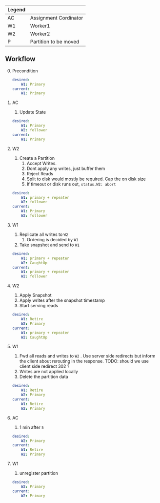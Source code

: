 
| Legend  | |
| -----------------| --- |
| AC | Assignment Cordinator  | 
| W1 | Worker1 | 
| W2 | Worker2 | 
| P | Partition to be moved | 

## Workflow

0. Precondition
    ```yaml
    desired:
        W1: Primary
    current:
        W1: Primary
    ```

1. AC

    1. Update  State
    ```yaml
    desired:
        W1: Primary
        W2: follower
    current:
        W1: Primary
    ```    

2. W2
    1. Create a Partition
       1. Accept Writes. 
       2. Dont apply any writes, just buffer them
       3. Reject Reads
       4. Split to disk would mostly be required. Cap the on disk size
       5. If timeout or disk runs out, `status.W2: abort`
    
    ```yaml
    desired:
        W1: primary + repeater
        W2: follower
    current:
        W1: Primary
        W2: follower

    ```

3. W1
   1. Replicate  all writes to `W2`
      1. Ordering is decided by `W1`
   2. Take snapshot and send to `W1`

    ```yaml
    desired:
        W1: primary + repeater
        W2: CaughtUp
    current:
        W1: primary + repeater
        W2: follower
    ```

4. W2
   1. Apply Snapshot
   2. Apply writes after the snapshot timestamp
   4. Start serving reads

    ```yaml
    desired:
        W1: Retire
        W2: Primary
    current:
        W1: primary + repeater
        W2: CaughtUp
    ```
 
5. W1
   1. Fwd all reads and writes to `W2` . Use server side redirects but inform the client about rerouting in the response. TODO: should we use client side redirect 302 ?
   2. Writes are not applied locally
   3. Delete the partition data

    ```yaml
    desired:
        W1: Retire
        W2: Primary
    current:
        W1: Retire
        W2: Primary
    ```

6. AC
   1. 1 min after `5`


    ```yaml
    desired:
        W2: Primary
    current:
        W1: Retire
        W2: Primary
    ```

7. W1
   1. unregister partition

    ```yaml
    desired:
        W2: Primary
    current:
        W2: Primary
    ```
